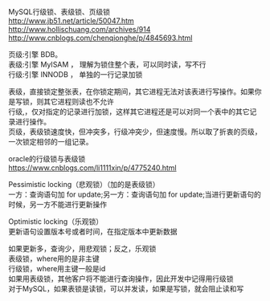 MySQL行级锁、表级锁、页级锁  
http://www.jb51.net/article/50047.htm  
http://www.hollischuang.com/archives/914  
http://www.cnblogs.com/chenqionghe/p/4845693.html  

页级:引擎 BDB。  
表级:引擎 MyISAM ， 理解为锁住整个表，可以同时读，写不行  
行级:引擎 INNODB ， 单独的一行记录加锁  
   
表级，直接锁定整张表，在你锁定期间，其它进程无法对该表进行写操作。如果你是写锁，则其它进程则读也不允许  
行级,，仅对指定的记录进行加锁，这样其它进程还是可以对同一个表中的其它记录进行操作。  
页级，表级锁速度快，但冲突多，行级冲突少，但速度慢。所以取了折衷的页级，一次锁定相邻的一组记录。  
   
   
oracle的行级锁与表级锁  
https://www.cnblogs.com/li1111xin/p/4775240.html  
   
Pessimistic locking（悲观锁）（加的是表级锁）  
一方：查询语句加 for update;另一方：查询语句加 for update;当进行更新语句的时候，另一方不能进行更新操作  
   
Optimistic locking（乐观锁）  
更新语句设置版本号或者时间，在指定版本中更新数据  
   
如果更新多，查询少，用悲观锁；反之，乐观锁  
表级锁，where用的是非主键  
行级锁，where用主键一般是id  
如果用表级锁，其他客户将不能进行查询操作，因此开发中记得用行级锁  
对于MySQL，如果表锁是读锁，可以并发读，如果是写锁，就会阻止读和写  
  

